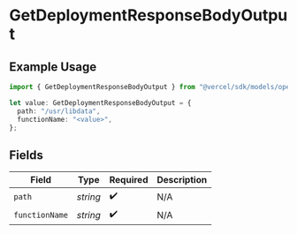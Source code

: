 # GetDeploymentResponseBodyOutput

## Example Usage

```typescript
import { GetDeploymentResponseBodyOutput } from "@vercel/sdk/models/operations/getdeployment.js";

let value: GetDeploymentResponseBodyOutput = {
  path: "/usr/libdata",
  functionName: "<value>",
};
```

## Fields

| Field              | Type               | Required           | Description        |
| ------------------ | ------------------ | ------------------ | ------------------ |
| `path`             | *string*           | :heavy_check_mark: | N/A                |
| `functionName`     | *string*           | :heavy_check_mark: | N/A                |